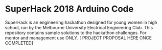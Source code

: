 # SuperHack 2018 Arduino Code
SuperHack is an engineering hackathon designed for young women in high school, run by the Melbourne University Electrical Engineering Club.
This repository contains sample solutions to the hackathon challenges. For mentor and management use ONLY.
[ PROJECT PROPOSAL HERE ONCE COMPLETED]
